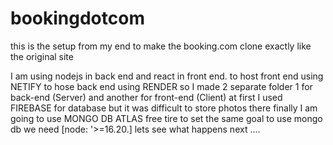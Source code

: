 # bookingdotcom
this is the setup from my end to make the booking.com clone exactly like the original site

I am using nodejs in back end and react in front end.
to host front end using NETIFY
to hose back end using RENDER
so I made 2 separate folder 1 for back-end (Server) and another for front-end (Client)
at first I used FIREBASE for database but it was difficult to store photos there
finally I am going to use MONGO DB ATLAS free tire to set the same goal
to use mongo db we need [node: '>=16.20.]
lets see what happens next ....